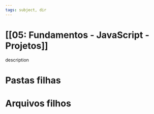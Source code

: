 ```yaml
---
tags: subject, dir
---
```


# [[05: Fundamentos - JavaScript - Projetos]]

description

# Pastas filhas



# Arquivos filhos


